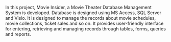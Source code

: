 In this project, Movie Insider, a Movie Theater Database Management System is developed. Database is designed using MS Access, SQL Server and Visio. It is designed to manage the records about movie schedules, movie collections, ticket sales and so on. It provides user-friendly interface for entering, retrieving and managing records through tables, forms, queries and reports.
